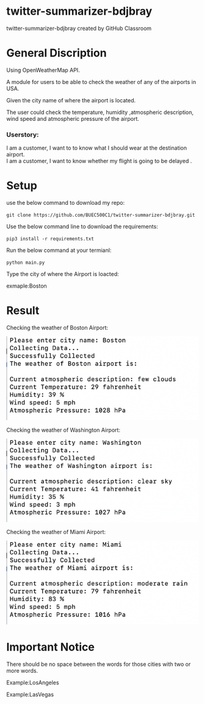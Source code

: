 # twitter-summarizer-bdjbray
twitter-summarizer-bdjbray created by GitHub Classroom

# General Discription
Using OpenWeatherMap API.

A module for users to be able to check the weather of any of the airports in USA.

Given the city name of where the airport is located.

The user could check the temperature, humidity ,atmospheric description, wind speed and atmospheric pressure of the airport.

### Userstory:

I am a customer, I want to to know what I should wear at the destination airport.<br/>
I am a customer, I want to know whether my flight is going to be delayed .


# Setup

use the below command to download my repo:

`git clone https://github.com/BUEC500C1/twitter-summarizer-bdjbray.git`

Use the below command line to download the requirements:

`pip3 install -r requirements.txt`

Run the below command at your termianl:

`python main.py`

Type the city of where the Airport is loacted:

exmaple:Boston

# Result 
Checking the weather of Boston Airport:

![image](https://github.com/BUEC500C1/twitter-summarizer-bdjbray/blob/master/imgages/Boston.png)

Checking the weather of Washington Airport:

![image](https://github.com/BUEC500C1/twitter-summarizer-bdjbray/blob/master/imgages/Washington.png)

Checking the weather of Miami Airport:

![image](https://github.com/BUEC500C1/twitter-summarizer-bdjbray/blob/master/imgages/Miami.png)


# Important Notice 

There should be no space between the words for those cities with two or more words.

Example:LosAngeles 

Example:LasVegas


